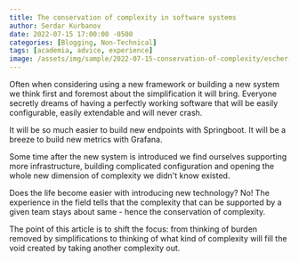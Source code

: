 ```yaml
---
title: The conservation of complexity in software systems
author: Serdar Kurbanov
date: 2022-07-15 17:00:00 -0500
categories: [Blogging, Non-Technical]
tags: [academia, advice, experience]
image: /assets/img/sample/2022-07-15-conservation-of-complexity/escher-in-his-minds-eye.jpg
---
```


Often when considering using a new framework or building a new system we think first and foremost about the simplification it will bring. Everyone secretly dreams of having a perfectly working software that will be easily configurable, easily extendable and will never crash.

It will be so much easier to build new endpoints with Springboot. It will be a breeze to build new metrics with Grafana.

Some time after the new system is introduced we find ourselves supporting more infrastructure, building complicated configuration and opening the whole new dimension of complexity we didn't know existed.

Does the life become easier with introducing new technology? No! The experience in the field tells that the complexity that can be supported by a given team stays about same - hence the conservation of complexity.

The point of this article is to shift the focus: from thinking of burden removed by simplifications to thinking of what kind of complexity will fill the void created by taking another complexity out.
